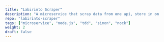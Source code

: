 ```yaml
---
title: "Labirinto Scraper"
description: "A microservice that scrap data from one api, store in on a MongoDB like database, and them, offer a route to get this data in a specific formation"
repo: "labirinto-scraper"
tags: ["microservice", "node.js", "tdd", "sinon", "nock"]
weight: 2
draft: false
---
```

